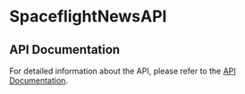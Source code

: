# SpaceflightNewsAPI

## API Documentation

For detailed information about the API, please refer to the [API Documentation](https://web.postman.co/workspace/291207d5-1073-4eda-b783-3fd9231b4116/documentation/36297486-b627be77-9772-4d86-acae-a4e7895bbebe).
